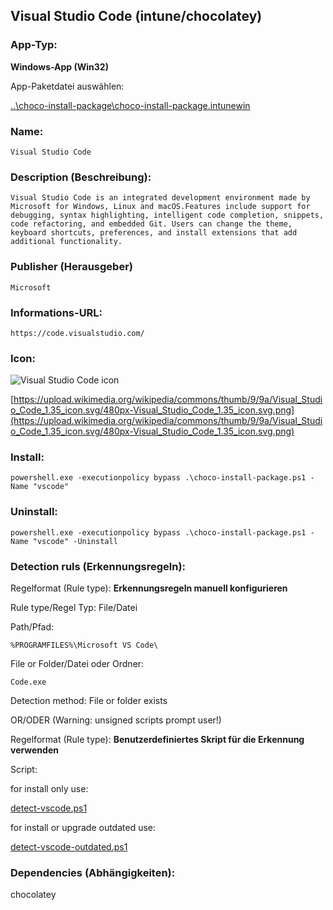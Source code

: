 ## Visual Studio Code (intune/chocolatey)

### App-Typ:

__Windows-App (Win32)__

App-Paketdatei auswählen:

[..\choco-install-package\choco-install-package.intunewin](..\choco-install-package\choco-install-package.intunewin)


### Name:

```
Visual Studio Code
```

### Description (Beschreibung):

```
Visual Studio Code is an integrated development environment made by Microsoft for Windows, Linux and macOS.Features include support for debugging, syntax highlighting, intelligent code completion, snippets, code refactoring, and embedded Git. Users can change the theme, keyboard shortcuts, preferences, and install extensions that add additional functionality.

```

### Publisher (Herausgeber)

```
Microsoft
```


### Informations-URL:

```
https://code.visualstudio.com/
```

### Icon:

![Visual Studio Code icon](https://upload.wikimedia.org/wikipedia/commons/thumb/9/9a/Visual_Studio_Code_1.35_icon.svg/120px-Visual_Studio_Code_1.35_icon.svg.png)

[https://upload.wikimedia.org/wikipedia/commons/thumb/9/9a/Visual_Studio_Code_1.35_icon.svg/480px-Visual_Studio_Code_1.35_icon.svg.png](https://upload.wikimedia.org/wikipedia/commons/thumb/9/9a/Visual_Studio_Code_1.35_icon.svg/480px-Visual_Studio_Code_1.35_icon.svg.png)


### Install:
```
powershell.exe -executionpolicy bypass .\choco-install-package.ps1 -Name "vscode"
```


### Uninstall:
```
powershell.exe -executionpolicy bypass .\choco-install-package.ps1 -Name "vscode" -Uninstall
```


### Detection ruls (Erkennungsregeln):

Regelformat (Rule type): __Erkennungsregeln manuell konfigurieren__

Rule type/Regel Typ: File/Datei

Path/Pfad:

```
%PROGRAMFILES%\Microsoft VS Code\
```


File or Folder/Datei oder Ordner:

```
Code.exe
```

Detection method: File or folder exists


OR/ODER (Warning: unsigned scripts prompt user!)

Regelformat (Rule type): __Benutzerdefiniertes Skript für die Erkennung verwenden__

Script:

for install only use:

[detect-vscode.ps1](./detect-vscode.ps1)

for install or upgrade outdated use:

[detect-vscode-outdated.ps1](./detect-vscode-outdated.ps1)

### Dependencies (Abhängigkeiten):

chocolatey
